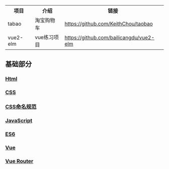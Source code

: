 
<table>
  <tr>
    <th>项目</th>
    <th>介绍</th>
    <th>链接</th>
  </tr>
  <tr>
    <td>tabao</td>
    <td>淘宝购物车</td>
    <td><a href="https://github.com/KeithChou/taobao">https://github.com/KeithChou/taobao</a></td>
  </tr>
  <tr>
    <td>vue2-elm</td>
    <td>vue练习项目</td>
    <td><a href="https://github.com/bailicangdu/vue2-elm">https://github.com/bailicangdu/vue2-elm</a></td>
  </tr>
</table>



## 基础部分

  ### [Html](https://github.com/chen-eugene/Web-Interview/blob/master/%E5%9F%BA%E7%A1%80/Html.md)
  
  ### [CSS](https://github.com/chen-eugene/Web-Interview/blob/master/%E5%9F%BA%E7%A1%80/css.md)
  
  ### [CSS命名规范](https://github.com/chen-eugene/Web-Interview/blob/master/%E5%9F%BA%E7%A1%80/css%E5%91%BD%E5%90%8D%E8%A7%84%E8%8C%83.md)
  
  ### [JavaScript](https://github.com/chen-eugene/Web-Interview/blob/master/%E5%9F%BA%E7%A1%80/JavaScript.md)
  
  ### [ES6](https://github.com/chen-eugene/Web-Interview/blob/master/%E5%9F%BA%E7%A1%80/es6.md)
  
  ### [Vue](https://github.com/chen-eugene/Web-Interview/blob/master/%E5%9F%BA%E7%A1%80/vue.md)
  
  ### [Vue Router](https://github.com/chen-eugene/Web-Interview/blob/master/%E5%9F%BA%E7%A1%80/Vue-Router.md)
